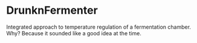 DrunknFermenter
===============

Integrated approach to temperature regulation of a fermentation chamber.  Why?  Because it sounded like a good idea at the time.

